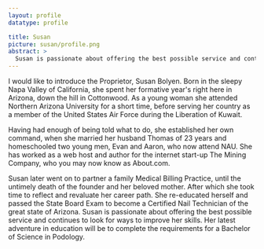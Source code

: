 ```yaml
---
layout: profile
datatype: profile

title: Susan
picture: susan/profile.png
abstract: >
  Susan is passionate about offering the best possible service and continues to look for ways to improve her skills and create a Spa her clients love coming back to.
---
```

<p>
I would like to introduce the Proprietor, Susan Bolyen. Born in the sleepy Napa Valley of California, she spent her formative year's right here in Arizona, down the hill in Cottonwood. As a young woman she attended Northern Arizona University for a short time, before serving her country as a member of the United States Air Force during the Liberation of Kuwait.</p>

<p>
Having had enough of being told what to do, she established her own command, when she married her husband Thomas of 23 years and homeschooled two young men, Evan and Aaron, who now attend NAU. She has worked as a web host and author for the internet start-up The Mining Company, who you may now know as About.com.
</p>

<p>
Susan later went on to partner a family Medical Billing Practice, until the untimely death of the founder and her beloved mother. After which she took time to reflect and revaluate her career path. She re-educated herself and passed the State Board Exam to become a Certified Nail Technician of the great state of Arizona. Susan is passionate about offering the best possible service and continues to look for ways to improve her skills. Her latest adventure in education will be to complete the requirements for a Bachelor of Science in Podology.
</p>

